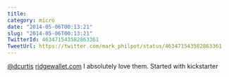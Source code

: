 ```yaml
---
title: 
category: micro
date: "2014-05-06T00:13:21"
slug: "2014-05-06T00:13:21"
TwitterId: 463471543582863361
TweetUrl: https://twitter.com/mark_philpot/status/463471543582863361
---
```


[@dcurtis](https://twitter.com/dcurtis)
[ridgewallet.com](http://www.ridgewallet.com/) I absolutely love them. Started
with kickstarter
